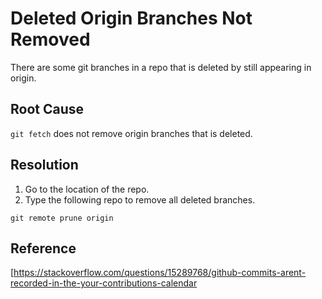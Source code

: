 # Deleted Origin Branches Not Removed
There are some git branches in a repo that is deleted by still appearing in origin.

## Root Cause
```git fetch``` does not remove origin branches that is deleted.

## Resolution
1. Go to the location of the repo.
2. Type the following repo to remove all deleted branches.
```
git remote prune origin
```

## Reference
[https://stackoverflow.com/questions/15289768/github-commits-arent-recorded-in-the-your-contributions-calendar
